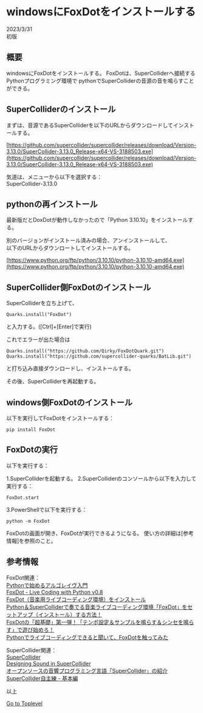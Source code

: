     
# windowsにFoxDotをインストールする  

2023/3/31        
初版    
  
## 概要  
windowsにFoxDotをインストールする。
FoxDotは、SuperColliderへ接続するPythonプログラミング環境で
pythonでSuperColliderの音源の音を鳴らすことができる。


## SuperColliderのインストール
まずは、音源であるSuperColliderを以下のURLからダウンロードしてインストールする。

[https://github.com/supercollider/supercollider/releases/download/Version-3.13.0/SuperCollider-3.13.0_Release-x64-VS-3188503.exe](https://github.com/supercollider/supercollider/releases/download/Version-3.13.0/SuperCollider-3.13.0_Release-x64-VS-3188503.exe)  

気道は、メニューから以下を選択する：  
SuperCollider-3.13.0

## pythonの再インストール
最新版だとDoxDotが動作しなかったので「Python 3.10.10」をインストールする。  

別のバージョンがインストール済みの場合、アンインストールして、  
以下のURLからダウンロートしてインストールする。  

[https://www.python.org/ftp/python/3.10.10/python-3.10.10-amd64.exe](https://www.python.org/ftp/python/3.10.10/python-3.10.10-amd64.exe)  

## SuperCollider側FoxDotのインストール

SuperColliderを立ち上げて、  
```
Quarks.install("FoxDot")
```  
と入力する。([Ctrl]+[Enter]で実行)  

これでエラーが出た場合は  
```
Quarks.install("https://github.com/Qirky/FoxDotQuark.git")
Quarks.install("https://github.com/supercollider-quarks/BatLib.git")
```
と打ち込み直接ダウンロードし、インストールする。

その後、SuperColliderを再起動する。

## windows側FoxDotのインストール

以下を実行してFoxDotをインストールする：
```
pip install FoxDot
```

## FoxDotの実行
以下を実行する：

1.SuperColliderを起動する。
2.SuperColliderのコンソールから以下を入力して実行する：
```
FoxDot.start
```

3.PowerShellで以下を実行する：
```
python -m FoxDot
```
FoxDotの画面が開き、FoxDotが実行できるようになる。
使い方の詳細は[参考情報]を参照のこと。

## 参考情報 
FoxDot関連：  
[Pythonで始めるアルゴレイヴ入門](https://www.techscore.com/blog/2019/12/22/algorave-python/)  
[FoxDot - Live Coding with Python v0.8](https://github.com/Qirky/FoxDot)  
[FoxDot（音楽用ライブコーディング環境）をインストール](https://qiita.com/Hulc_0418/items/ba3e94633e465f7201d0)  
[Python＆SuperColliderで奏でる音楽ライブコーディング環境「FoxDot」をセットアップ（インストール）する方法！](https://blog.creative-plus.net/archives/8633)  
[FoxDotの「超基礎」第一弾！「テンポ設定＆サンプルを鳴らす＆シンセを鳴らす」で遊び始めろ！](https://blog.creative-plus.net/archives/8663)  
[Pythonでライブコーディングできると聞いて、FoxDotを触ってみた](https://blog.mtb-production.info/entry/2019/09/17/151840)  

SuperCollider関連：   
[SuperCollider](https://supercollider.github.io/)  
[Designing Sound in SuperCollider](https://en.wikibooks.org/wiki/Designing_Sound_in_SuperCollider)  
[オープンソースの音響プログラミング言語「SuperCollider」の紹介](https://tracpath.com/works/devops/supercollider/)  
[SuperCollider自主練 - 基本編](https://yoppa.org/works/ofbook_study/ofbook_study01.html)  

以上  

[Go to Toplevel](https://xshigee.github.io/web0/)  

